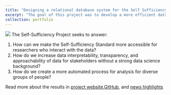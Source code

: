 ```yaml
---
title: "Designing a relational database system for the Self Sufficiency Standard: Representing the cost of living"
excerpt: "The goal of this project was to develop a more efficient database workflow and structure to better support the community of researchers using the Self-Sufficiency Standard (SSS). To build the relational database SQLAlchemy and Python is used to hold the SSS for the 42 states in which the Standard has been calculated. The database includes a primary table with the SSS based on the family household type and several secondary tables, such as the cost of broadband and cellphone(s). The research also aimed to increase the transparency and accessibility of data for stakeholders with varying technical backgrounds through robust documentation."
collection: portfolio
---
```

 <img src="{{ site.url }}{{ site.baseurl }}/images/Poster.jpg">
The Self-Sufficiency Project seeks to answer:

1. How can we make the Self-Sufficiency Standard more accessible for researchers who interact with the data?
2. How do we increase data interpretability, transparency, and approachability of data for stakeholders without a strong data science background?
3. How do we create a more automated process for analysis for diverse groups of people?

Read more about the results in [project website](https://uwescience.github.io/DSSG2022-Self-Sufficiency/),[GitHub](https://github.com/Center-for-Women-s-Welfare/SSS), and [news highlights](https://escience.washington.edu/interdisciplinary-team-designs-database-to-advance-self-sufficiency-standard-research/)
